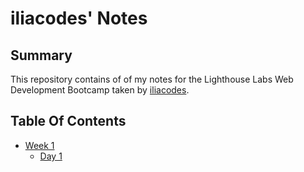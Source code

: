 # iliacodes' Notes
## Summary

This repository contains of of my notes for the Lighthouse Labs Web Development Bootcamp taken by [iliacodes](https://github.com/iliacodes).

## Table Of Contents

* [Week 1](/Week_1/)
  * [Day 1](/Week_1/Day_1/)